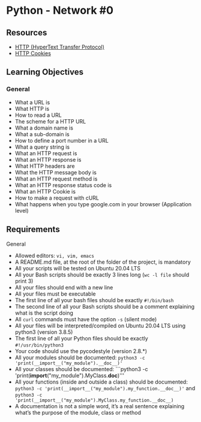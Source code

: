 # Python - Network #0

## Resources
- [HTTP (HyperText Transfer Protocol)](https://www3.ntu.edu.sg/home/ehchua/programming/webprogramming/HTTP_Basics.html)
- [HTTP Cookies](https://developer.mozilla.org/en-US/docs/Web/HTTP/Cookies)

## Learning Objectives
### General
- What a URL is
- What HTTP is
- How to read a URL
- The scheme for a HTTP URL
- What a domain name is
- What a sub-domain is
- How to define a port number in a URL
- What a query string is
- What an HTTP request is
- What an HTTP response is
- What HTTP headers are
- What the HTTP message body is
- What an HTTP request method is
- What an HTTP response status code is
- What an HTTP Cookie is
- How to make a request with cURL
- What happens when you type google.com in your browser (Application level)
## Requirements
General
- Allowed editors: ```vi, vim, emacs```
- A README.md file, at the root of the folder of the project, is mandatory
- All your scripts will be tested on Ubuntu 20.04 LTS
- All your Bash scripts should be exactly 3 lines long (```wc -l file``` should print 3)
- All your files should end with a new line
- All your files must be executable
- The first line of all your bash files should be exactly ```#!/bin/bash```
- The second line of all your Bash scripts should be a comment explaining what is the script doing
- All ```curl``` commands must have the option ```-s``` (silent mode)
- All your files will be interpreted/compiled on Ubuntu 20.04 LTS using python3 (version 3.8.5)
- The first line of all your Python files should be exactly ```#!/usr/bin/python3```
- Your code should use the pycodestyle (version 2.8.*)
- All your modules should be documented: ```python3 -c 'print(__import__("my_module").__doc__)'```
- All your classes should be documented: ```python3 -c 'print(__import__("my_module").MyClass.__doc__)'''
- All your functions (inside and outside a class) should be documented: ```python3 -c 'print(__import__("my_module").my_function.__doc__)'``` and ```python3 -c 'print(__import__("my_module").MyClass.my_function.__doc__)```
- A documentation is not a simple word, it’s a real sentence explaining what’s the purpose of the module, class or method

